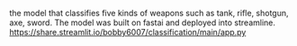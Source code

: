 the model that classifies five kinds of weapons such as tank, rifle, shotgun, axe, sword. 
The model was built on fastai and deployed into streamline.
https://share.streamlit.io/bobby6007/classification/main/app.py
